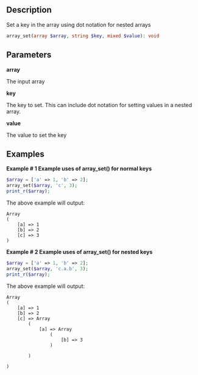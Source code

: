 ## Description

Set a key in the array using dot notation for nested arrays

```php
array_set(array $array, string $key, mixed $value): void
```

## Parameters

**array**

The input array

**key**

The key to set. This can include dot notation for setting values in a nested array.

**value**

The value to set the key

## Examples

**Example # 1 Example uses of array_set() for normal keys**

```php
$array = ['a' => 1, 'b' => 2];
array_set($array, 'c', 3);
print_r($array);
```

The above example will output:

```
Array
(
    [a] => 1
    [b] => 2
    [c] => 3
)
```

**Example # 2 Example uses of array_set() for nested keys**

```php
$array = ['a' => 1, 'b' => 2];
array_set($array, 'c.a.b', 3);
print_r($array);
```

The above example will output:

```
Array
(
    [a] => 1
    [b] => 2
    [c] => Array
        (
            [a] => Array
                (
                    [b] => 3
                )

        )

)

```